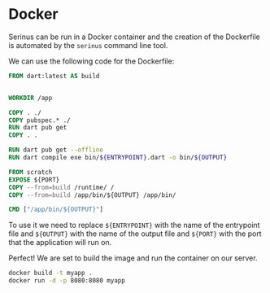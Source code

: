 # Docker

Serinus can be run in a Docker container and the creation of the Dockerfile is automated by the `serinus` command line tool.

We can use the following code for the Dockerfile:

```dockerfile
FROM dart:latest AS build


WORKDIR /app

COPY . ./
COPY pubspec.* ./
RUN dart pub get
COPY . .

RUN dart pub get --offline
RUN dart compile exe bin/${ENTRYPOINT}.dart -o bin/${OUTPUT}

FROM scratch
EXPOSE ${PORT}
COPY --from=build /runtime/ /
COPY --from=build /app/bin/${OUTPUT} /app/bin/

CMD ["/app/bin/${OUTPUT}"]
```

To use it we need to replace `${ENTRYPOINT}` with the name of the entrypoint file and `${OUTPUT}` with the name of the output file and `${PORT}` with the port that the application will run on.

Perfect! We are set to build the image and run the container on our server.

```bash
docker build -t myapp .
docker run -d -p 8080:8080 myapp
```